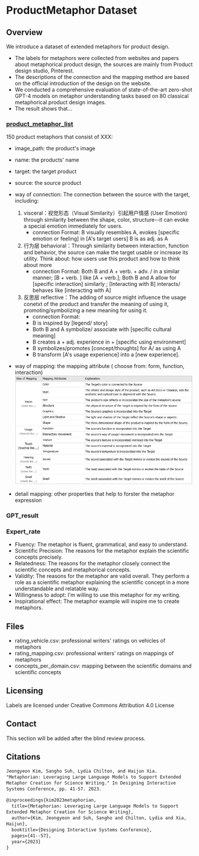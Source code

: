 # ProductMetaphor Dataset

## Overview

We introduce a dataset of extended metaphors for product design.

* The labels for metaphors were collected from websites and papers about metaphorical product design, the sources are mainly from Product design studio, Pinterest. 
* The descriptions of the connection and the mapping method are based on the official introduction of the design on the website.
* We conducted a comprehensive evaluation of state-of-the-art zero-shot GPT-4 models on metaphor understanding tasks based on 80 classical metaphorical product design images.
* The result shows that...

### [product_metaphor_list](product_metaphor_list_3level.csv)
 150 product metaphors that consist of XXX:
* image_path: the product's image
* name: the products' name
* target: the target product
* source: the source product
* way of connection: The connection between the source with the target, including:
  1. visceral：视觉形态（Visual Similarity）引起用户情感 (User Emotion)   through similarity between the shape, color, structure--it  can evoke a special emotion immediately for users.
     * connection Format: 
          B visually resembles A, evokes [specific emotion or feeling] in [A's target users]
          B is as adj. as A
  2. 行为层 behavioral：Through similarity between interaction, function and behavior, the source can make the target usable or increase its utility. Think about: how users use this product and how to think about more 
     * connection Format: 
          Both B and A + verb. + adv. / in a similar manner; 
          [B +  verb. ] like [A + verb.];
          Both B and A allow for [specific interaction] similarly ; [Interacting with B] interacts/ behaves like [interacting with A]
  3. 反思层 reflective：The adding of source might influence the usage conetxt of the product and transfer the meaning of using it, promoting/symbolizing a new meaning for using it. 
     * connection Format: 
     - B is inspired by [legend/ story]
     - Both B and A symbolize/ associate with [specific cultural meaning]
     - B creates a + adj. experience in + [specific using environment] 
     - B symbolizes/promotes [concept/thoughts] for A/ as using A
     - B  transform [A's usage experience] into a [new experience].

* way of mapping: the mapping attribute ( choose from: form, function, interaction)
 ![img_3.png](img_3.png)
* detail mapping: other properties that help to forster the metaphor expression


### GPT_result


### Expert_rate
 
* Fluency: The metaphor is fluent, grammatical, and easy to understand.
* Scientific Precision: The reasons for the metaphor explain the scientific concepts precisely.
* Relatedness: The reasons for the metaphor closely connect the scientific concepts and metaphorical concepts.
* Validity: The reasons for the metaphor are valid overall. They perform a role as a scientific metaphor explaining the scientific concept in a more understandable and relatable way.
* Willingness to adopt: I'm willing to use this metaphor for my writing. 
* Inspirational effect: The metaphor example will inspire me to create metaphors.



## Files

* rating_vehicle.csv: professional writers' ratings on vehicles of metaphors
* rating_mapping.csv: professional writers' ratings on mappings of metaphors
* concepts_per_domain.csv: mapping between the scientific domains and scientific concepts

## Licensing

Labels are licensed under Creative Commons Attribution 4.0 License

## Contact

This section will be added after the blind review process.

## Citations

```
Jeongyeon Kim, Sangho Suh, Lydia Chilton, and Haijun Xia. "Metaphorian: Leveraging Large Language Models to Support Extended Metaphor Creation for Science Writing." In Designing Interactive Systems Conference, pp. 41-57. 2023.
```

```
@inproceedings{kim2023metaphorian,
  title={Metaphorian: Leveraging Large Language Models to Support Extended Metaphor Creation for Science Writing},
  author={Kim, Jeongyeon and Suh, Sangho and Chilton, Lydia and Xia, Haijun},
  booktitle={Designing Interactive Systems Conference},
  pages={41--57},
  year={2023}
}
```
